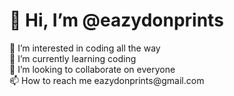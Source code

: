 <h1> 👋 Hi, I’m @eazydonprints </h1>
<p> 👀 I’m interested in coding all the way 
<br>🌱 I’m currently learning coding
<br>💞️ I’m looking to collaborate on everyone
<br>📫 How to reach me eazydonprints@gmail.com
</p>

<!---
eazydonprints/eazydonprints is a ✨ special ✨ repository because its `README.md` (this file) appears on your GitHub profile.
You can click the Preview link to take a look at your changes.
--->

